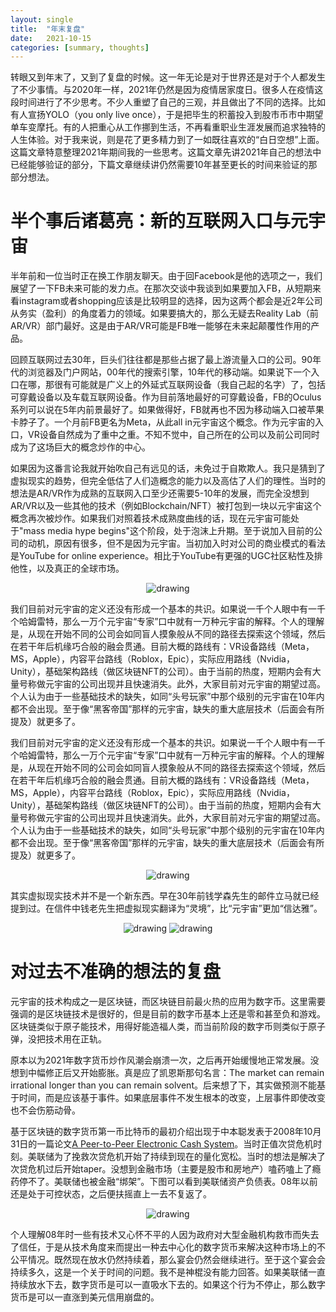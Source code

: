 ```yaml
---
layout: single
title:  "年末复盘"
date:   2021-10-15
categories: [summary, thoughts]
---
```


转眼又到年末了，又到了复盘的时候。这一年无论是对于世界还是对于个人都发生了不少事情。与2020年一样，2021年仍然是因为疫情居家度日。很多人在疫情这段时间进行了不少思考。不少人重塑了自己的三观，并且做出了不同的选择。比如有人宣扬YOLO（you only live once），于是把毕生的积蓄投入到股市币市中期望单车变摩托。有的人把重心从工作挪到生活，不再看重职业生涯发展而追求独特的人生体验。对于我来说，则是花了更多精力到了一如既往喜欢的“白日空想”上面。这篇文章特意整理2021年期间我的一些思考。这篇文章先讲2021年自己的想法中已经能够验证的部分，下篇文章继续讲仍然需要10年甚至更长的时间来验证的那部分想法。

# 半个事后诸葛亮：新的互联网入口与元宇宙

半年前和一位当时正在换工作朋友聊天。由于回Facebook是他的选项之一，我们展望了一下FB未来可能的发力点。在那次交谈中我谈到如果要加入FB，从短期来看instagram或者shopping应该是比较明显的选择，因为这两个都会是近2年公司从务实（盈利）的角度着力的领域。如果要搞大的，那么无疑去Reality Lab（前AR/VR）部门最好。这是由于AR/VR可能是FB唯一能够在未来起颠覆性作用的产品。

回顾互联网过去30年，巨头们往往都是那些占据了最上游流量入口的公司。90年代的浏览器及门户网站，00年代的搜索引擎，10年代的移动端。如果说下一个入口在哪，那很有可能就是广义上的外延式互联网设备（我自己起的名字）了，包括可穿戴设备以及车载互联网设备。作为目前落地最好的可穿戴设备，FB的Oculus系列可以说在5年内前景最好了。如果做得好，FB就再也不因为移动端入口被苹果卡脖子了。一个月前FB更名为Meta，从此all in元宇宙这个概念。作为元宇宙的入口，VR设备自然成为了重中之重。不知不觉中，自己所在的公司以及前公司同时成为了这场巨大的概念炒作的中心。

如果因为这番言论我就开始吹自己有远见的话，未免过于自欺欺人。我只是猜到了虚拟现实的趋势，但完全低估了人们造概念的能力以及高估了人们的理性。当时的想法是AR/VR作为成熟的互联网入口至少还需要5-10年的发展，而完全没想到AR/VR以及一些其他的技术（例如Blockchain/NFT）被打包到一块以元宇宙这个概念再次被炒作。如果我们对照着技术成熟度曲线的话，现在元宇宙可能处于"mass media hype begins"这个阶段，处于泡沫上升期。至于说加入目前的公司的动机，原因有很多，但不是因为元宇宙。当初加入时对公司的商业模式的看法是YouTube for online experience。相比于YouTube有更强的UGC社区粘性及排他性，以及真正的全球市场。

<p align="center">
    <img src="/assets/images/2021-12-03-年末复盘/技术成熟曲线.png" alt="drawing"/>
</p>

我们目前对元宇宙的定义还没有形成一个基本的共识。如果说一千个人眼中有一千个哈姆雷特，那么一万个元宇宙“专家”口中就有一万种元宇宙的解释。个人的理解是，从现在开始不同的公司会如同盲人摸象般从不同的路径去探索这个领域，然后在若干年后机缘巧合般的融会贯通。目前大概的路线有：VR设备路线（Meta，MS，Apple），内容平台路线（Roblox，Epic），实际应用路线（Nvidia，Unity），基础架构路线（做区块链NFT的公司）。由于当前的热度，短期内会有大量号称做元宇宙的公司出现并且快速消失。此外，大家目前对元宇宙的期望过高。个人认为由于一些基础技术的缺失，如同“头号玩家”中那个级别的元宇宙在10年内都不会出现。至于像“黑客帝国”那样的元宇宙，缺失的重大底层技术（后面会有所提及）就更多了。

我们目前对元宇宙的定义还没有形成一个基本的共识。如果说一千个人眼中有一千个哈姆雷特，那么一万个元宇宙“专家”口中就有一万种元宇宙的解释。个人的理解是，从现在开始不同的公司会如同盲人摸象般从不同的路径去探索这个领域，然后在若干年后机缘巧合般的融会贯通。目前大概的路线有：VR设备路线（Meta，MS，Apple），内容平台路线（Roblox，Epic），实际应用路线（Nvidia，Unity），基础架构路线（做区块链NFT的公司）。由于当前的热度，短期内会有大量号称做元宇宙的公司出现并且快速消失。此外，大家目前对元宇宙的期望过高。个人认为由于一些基础技术的缺失，如同“头号玩家”中那个级别的元宇宙在10年内都不会出现。至于像“黑客帝国”那样的元宇宙，缺失的重大底层技术（后面会有所提及）就更多了。

<p align="center">
    <img src="/assets/images/2021-12-03-年末复盘/meme.png" alt="drawing"/>
</p>

其实虚拟现实技术并不是一个新东西。早在30年前钱学森先生的邮件立马就已经提到过。在信件中钱老先生把虚拟现实翻译为“灵境”，比“元宇宙”更加“信达雅”。

<p align="center">
    <img src="/assets/images/2021-12-03-年末复盘/letter1.png" alt="drawing"/>
    <img src="/assets/images/2021-12-03-年末复盘/letter2.png" alt="drawing"/>
</p>

# 对过去不准确的想法的复盘

元宇宙的技术构成之一是区块链，而区块链目前最火热的应用为数字币。这里需要强调的是区块链技术是很好的，但是目前的数字币基本上还是零和甚至负和游戏。区块链类似于原子能技术，用得好能造福人类，而当前阶段的数字币则类似于原子弹，没把技术用在正轨。

原本以为2021年数字货币炒作风潮会崩溃一次，之后再开始缓慢地正常发展。没想到中幅修正后又开始膨胀。真是应了凯恩斯那句名言：The market can remain irrational longer than you can remain solvent。后来想了下，其实做预测不能基于时间，而是应该基于事件。如果底层事件不发生根本的改变，上层事件即使改变也不会伤筋动骨。

基于区块链的数字货币第一币比特币的最初介绍出现于中本聪发表于2008年10月31日的一篇论文[A Peer-to-Peer Electronic Cash System](https://bitcoin.org/bitcoin.pdf)。当时正值次贷危机时刻。美联储为了挽救次贷危机开始了持续到现在的量化宽松。当时的想法是解决了次贷危机过后开始taper。没想到金融市场（主要是股市和房地产）嗑药嗑上了瘾药停不了。美联储也被金融“绑架”。下图可以看到美联储资产负债表。08年以前还是处于可控状态，之后便扶摇直上一去不复返了。

<p align="center">
    <img src="/assets/images/2021-12-03-年末复盘/fed-asset.png" alt="drawing"/>
</p>

个人理解08年时一些有技术又心怀不平的人因为政府对大型金融机构救市而失去了信任，于是从技术角度来而提出一种去中心化的数字货币来解决这种市场上的不公平情况。既然现在放水仍然持续着，那么宴会仍然会继续进行。至于这个宴会会持续多久，这是一个关于时间的问题。我不是神棍没有能力回答。如果美联储一直持续放水下去，数字货币是可以一直吸水下去的。如果这个行为不停止，那么数字货币是可以一直涨到美元信用崩盘的。